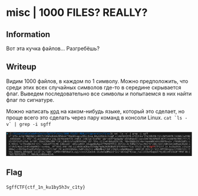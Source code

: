 # misc | 1000 FILES? REALLY?

## Information
Вот эта кучка файлов... Разгребёшь?

## Writeup
Видим 1000 файлов, в каждом по 1 символу. Можно предположить, что среди этих всех случайных символов где-то в середине скрывается флаг. Выведем последовательно все символы и попытаемся в них найти флаг по сигнатуре.

Можно написать [код](writeup.py) на каком-нибудь языке, который это сделает, но проще всего это сделать через пару команд в консоли Linux. 
``cat `ls -v` | grep -i sgff``

![alt text](img/writeup.png)

## Flag
`SgffCTF{ctf_1n_ku1by5h3v_c1ty}`